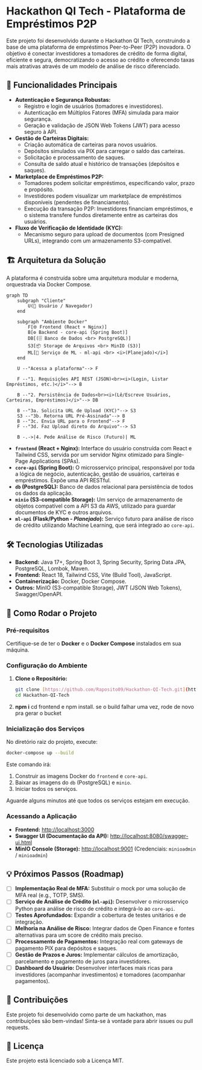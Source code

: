 # Hackathon QI Tech - Plataforma de Empréstimos P2P

Este projeto foi desenvolvido durante o Hackathon QI Tech, construindo a base de uma plataforma de empréstimos Peer-to-Peer (P2P) inovadora. O objetivo é conectar investidores a tomadores de crédito de forma digital, eficiente e segura, democratizando o acesso ao crédito e oferecendo taxas mais atrativas através de um modelo de análise de risco diferenciado.

## 🚀 Funcionalidades Principais

* **Autenticação e Segurança Robustas:**
    * Registro e login de usuários (tomadores e investidores).
    * Autenticação em Múltiplos Fatores (MFA) simulada para maior segurança.
    * Geração e validação de JSON Web Tokens (JWT) para acesso seguro à API.
* **Gestão de Carteiras Digitais:**
    * Criação automática de carteiras para novos usuários.
    * Depósitos simulados via PIX para carregar o saldo das carteiras.
    * Solicitação e processamento de saques.
    * Consulta de saldo atual e histórico de transações (depósitos e saques).
* **Marketplace de Empréstimos P2P:**
    * Tomadores podem solicitar empréstimos, especificando valor, prazo e propósito.
    * Investidores podem visualizar um marketplace de empréstimos disponíveis (pendentes de financiamento).
    * Execução da transação P2P: Investidores financiam empréstimos, e o sistema transfere fundos diretamente entre as carteiras dos usuários.
* **Fluxo de Verificação de Identidade (KYC):**
    * Mecanismo seguro para upload de documentos (com Presigned URLs), integrando com um armazenamento S3-compatível.

## 🏗️ Arquitetura da Solução

A plataforma é construída sobre uma arquitetura modular e moderna, orquestrada via Docker Compose.

```mermaid
graph TD
    subgraph "Cliente"
        U(👤 Usuário / Navegador)
    end

    subgraph "Ambiente Docker"
        F[🌐 Frontend (React + Nginx)]
        B[⚙️ Backend - core-api (Spring Boot)]
        DB[(🗄️ Banco de Dados <br> PostgreSQL)]
        S3[📦 Storage de Arquivos <br> MinIO (S3)]
        ML[🧠 Serviço de ML - ml-api <br> <i>(Planejado)</i>]
    end

    U --"Acessa a plataforma"--> F

    F --"1. Requisições API REST (JSON)<br><i>(Login, Listar Empréstimos, etc.)</i>"--> B

    B --"2. Persistência de Dados<br><i>(Lê/Escreve Usuários, Carteiras, Empréstimos)</i>"--> DB

    B --"3a. Solicita URL de Upload (KYC)"--> S3
    S3 --"3b. Retorna URL Pré-Assinada"--> B
    B --"3c. Envia URL para o Frontend"--> F
    F --"3d. Faz Upload direto do Arquivo"--> S3

    B -.->|4. Pede Análise de Risco (Futuro)| ML
```

* **`frontend` (React + Nginx):** Interface do usuário construída com React e Tailwind CSS, servida por um servidor Nginx otimizado para Single-Page Applications (SPAs).
* **`core-api` (Spring Boot):** O microsserviço principal, responsável por toda a lógica de negócio, autenticação, gestão de usuários, carteiras e empréstimos. Expõe uma API RESTful.
* **`db` (PostgreSQL):** Banco de dados relacional para persistência de todos os dados da aplicação.
* **`minio` (S3-compatible Storage):** Um serviço de armazenamento de objetos compatível com a API S3 da AWS, utilizado para guardar documentos de KYC e outros arquivos.
* **`ml-api` (Flask/Python - *Planejado*):** Serviço futuro para análise de risco de crédito utilizando Machine Learning, que será integrado ao `core-api`.

## 🛠️ Tecnologias Utilizadas

* **Backend:** Java 17+, Spring Boot 3, Spring Security, Spring Data JPA, PostgreSQL, Lombok, Maven.
* **Frontend:** React 18, Tailwind CSS, Vite (Build Tool), JavaScript.
* **Containerização:** Docker, Docker Compose.
* **Outros:** MinIO (S3-compatible Storage), JWT (JSON Web Tokens), Swagger/OpenAPI.

## 🚀 Como Rodar o Projeto

### Pré-requisitos

Certifique-se de ter o **Docker** e o **Docker Compose** instalados em sua máquina.

### Configuração do Ambiente

1.  **Clone o Repositório:**
    ```bash
    git clone [https://github.com/Raposito09/Hackathon-QI-Tech.git](https://github.com/Raposito09/Hackathon-QI-Tech.git)
    cd Hackathon-QI-Tech
    ```
2.  **npm i**
    cd frontend e npm install. se o build falhar uma vez, rode de novo pra gerar o bucket

### Inicialização dos Serviços

No diretório raiz do projeto, execute:

```bash
docker-compose up --build
```

Este comando irá:
1.  Construir as imagens Docker do `frontend` e `core-api`.
2.  Baixar as imagens do `db` (PostgreSQL) e `minio`.
3.  Iniciar todos os serviços.

Aguarde alguns minutos até que todos os serviços estejam em execução.

### Acessando a Aplicação

* **Frontend:** [http://localhost:3000](http://localhost:3000)
* **Swagger UI (Documentação da API):** [http://localhost:8080/swagger-ui.html](http://localhost:8080/swagger-ui.html)
* **MinIO Console (Storage):** [http://localhost:9001](http://localhost:9001) (Credenciais: `minioadmin` / `minioadmin`)

## 💡 Próximos Passos (Roadmap)

-   [ ] **Implementação Real de MFA:** Substituir o mock por uma solução de MFA real (e.g., TOTP, SMS).
-   [ ] **Serviço de Análise de Crédito (`ml-api`):** Desenvolver o microsserviço Python para análise de risco de crédito e integrá-lo ao `core-api`.
-   [ ] **Testes Aprofundados:** Expandir a cobertura de testes unitários e de integração.
-   [ ] **Melhoria na Análise de Risco:** Integrar dados de Open Finance e fontes alternativas para um score de crédito mais preciso.
-   [ ] **Processamento de Pagamentos:** Integração real com gateways de pagamento PIX para depósitos e saques.
-   [ ] **Gestão de Prazos e Juros:** Implementar cálculos de amortização, parcelamento e pagamento de juros para investidores.
-   [ ] **Dashboard do Usuário:** Desenvolver interfaces mais ricas para investidores (acompanhar investimentos) e tomadores (acompanhar pagamentos).

## 🤝 Contribuições

Este projeto foi desenvolvido como parte de um hackathon, mas contribuições são bem-vindas! Sinta-se à vontade para abrir issues ou pull requests.

## 📄 Licença

Este projeto está licenciado sob a Licença MIT.